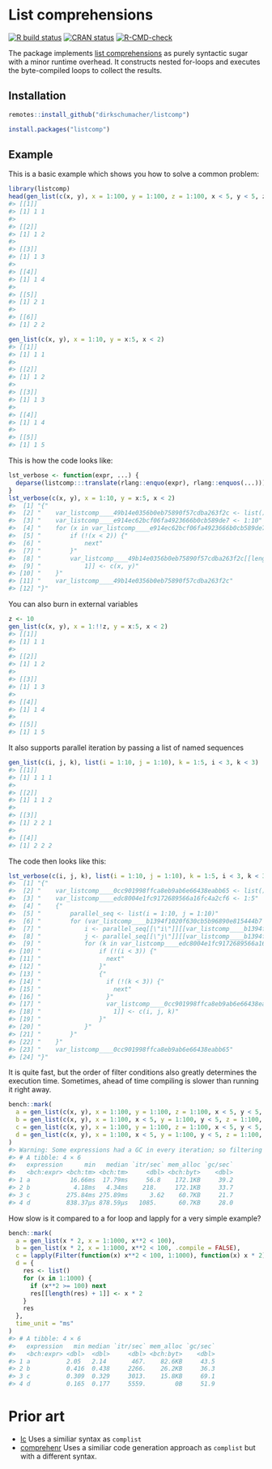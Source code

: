 
<!-- README.md is generated from README.Rmd. Please edit that file -->

# List comprehensions

<!-- badges: start -->

[![R build
status](https://github.com/dirkschumacher/listcomp/workflows/R-CMD-check/badge.svg)](https://github.com/dirkschumacher/listcomp/actions)
[![CRAN
status](https://www.r-pkg.org/badges/version/listcomp)](https://CRAN.R-project.org/package=listcomp)
[![R-CMD-check](https://github.com/dirkschumacher/listcomp/workflows/R-CMD-check/badge.svg)](https://github.com/dirkschumacher/listcomp/actions)
<!-- badges: end -->

The package implements [list
comprehensions](https://en.wikipedia.org/wiki/List_comprehension) as
purely syntactic sugar with a minor runtime overhead. It constructs
nested for-loops and executes the byte-compiled loops to collect the
results.

## Installation

``` r
remotes::install_github("dirkschumacher/listcomp")
```

``` r
install.packages("listcomp")
```

## Example

This is a basic example which shows you how to solve a common problem:

``` r
library(listcomp)
head(gen_list(c(x, y), x = 1:100, y = 1:100, z = 1:100, x < 5, y < 5, z == x + y))
#> [[1]]
#> [1] 1 1
#> 
#> [[2]]
#> [1] 1 2
#> 
#> [[3]]
#> [1] 1 3
#> 
#> [[4]]
#> [1] 1 4
#> 
#> [[5]]
#> [1] 2 1
#> 
#> [[6]]
#> [1] 2 2
```

``` r
gen_list(c(x, y), x = 1:10, y = x:5, x < 2)
#> [[1]]
#> [1] 1 1
#> 
#> [[2]]
#> [1] 1 2
#> 
#> [[3]]
#> [1] 1 3
#> 
#> [[4]]
#> [1] 1 4
#> 
#> [[5]]
#> [1] 1 5
```

This is how the code looks like:

``` r
lst_verbose <- function(expr, ...) {
  deparse(listcomp:::translate(rlang::enquo(expr), rlang::enquos(...)))
}
lst_verbose(c(x, y), x = 1:10, y = x:5, x < 2)
#>  [1] "{"                                                                                                                    
#>  [2] "    var_listcomp____49b14e0356b0eb75890f57cdba263f2c <- list()"                                                       
#>  [3] "    var_listcomp____e914ec62bcf06fa4923666b0cb589de7 <- 1:10"                                                         
#>  [4] "    for (x in var_listcomp____e914ec62bcf06fa4923666b0cb589de7) for (y in x:5) {"                                     
#>  [5] "        if (!(x < 2)) {"                                                                                              
#>  [6] "            next"                                                                                                     
#>  [7] "        }"                                                                                                            
#>  [8] "        var_listcomp____49b14e0356b0eb75890f57cdba263f2c[[length(var_listcomp____49b14e0356b0eb75890f57cdba263f2c) + "
#>  [9] "            1]] <- c(x, y)"                                                                                           
#> [10] "    }"                                                                                                                
#> [11] "    var_listcomp____49b14e0356b0eb75890f57cdba263f2c"                                                                 
#> [12] "}"
```

You can also burn in external variables

``` r
z <- 10
gen_list(c(x, y), x = 1:!!z, y = x:5, x < 2)
#> [[1]]
#> [1] 1 1
#> 
#> [[2]]
#> [1] 1 2
#> 
#> [[3]]
#> [1] 1 3
#> 
#> [[4]]
#> [1] 1 4
#> 
#> [[5]]
#> [1] 1 5
```

It also supports parallel iteration by passing a list of named sequences

``` r
gen_list(c(i, j, k), list(i = 1:10, j = 1:10), k = 1:5, i < 3, k < 3)
#> [[1]]
#> [1] 1 1 1
#> 
#> [[2]]
#> [1] 1 1 2
#> 
#> [[3]]
#> [1] 2 2 1
#> 
#> [[4]]
#> [1] 2 2 2
```

The code then looks like this:

``` r
lst_verbose(c(i, j, k), list(i = 1:10, j = 1:10), k = 1:5, i < 3, k < 3)
#>  [1] "{"                                                                                                                              
#>  [2] "    var_listcomp____0cc901998ffca8eb9ab6e66438eabb65 <- list()"                                                                 
#>  [3] "    var_listcomp____edc8004e1fc9172689566a16fc4a2cf6 <- 1:5"                                                                    
#>  [4] "    {"                                                                                                                          
#>  [5] "        parallel_seq <- list(i = 1:10, j = 1:10)"                                                                               
#>  [6] "        for (var_listcomp____b1394f1020f630cb5b96890e815444b7 in seq_along(parallel_seq[[1]])) {"                               
#>  [7] "            i <- parallel_seq[[\"i\"]][[var_listcomp____b1394f1020f630cb5b96890e815444b7]]"                                     
#>  [8] "            j <- parallel_seq[[\"j\"]][[var_listcomp____b1394f1020f630cb5b96890e815444b7]]"                                     
#>  [9] "            for (k in var_listcomp____edc8004e1fc9172689566a16fc4a2cf6) {"                                                      
#> [10] "                if (!(i < 3)) {"                                                                                                
#> [11] "                  next"                                                                                                         
#> [12] "                }"                                                                                                              
#> [13] "                {"                                                                                                              
#> [14] "                  if (!(k < 3)) {"                                                                                              
#> [15] "                    next"                                                                                                       
#> [16] "                  }"                                                                                                            
#> [17] "                  var_listcomp____0cc901998ffca8eb9ab6e66438eabb65[[length(var_listcomp____0cc901998ffca8eb9ab6e66438eabb65) + "
#> [18] "                    1]] <- c(i, j, k)"                                                                                          
#> [19] "                }"                                                                                                              
#> [20] "            }"                                                                                                                  
#> [21] "        }"                                                                                                                      
#> [22] "    }"                                                                                                                          
#> [23] "    var_listcomp____0cc901998ffca8eb9ab6e66438eabb65"                                                                           
#> [24] "}"
```

It is quite fast, but the order of filter conditions also greatly
determines the execution time. Sometimes, ahead of time compiling is
slower than running it right away.

``` r
bench::mark(
  a = gen_list(c(x, y), x = 1:100, y = 1:100, z = 1:100, x < 5, y < 5, z == x + y),
  b = gen_list(c(x, y), x = 1:100, x < 5, y = 1:100, y < 5, z = 1:100, z == x + y),
  c = gen_list(c(x, y), x = 1:100, y = 1:100, z = 1:100, x < 5, y < 5, z == x + y, .compile = FALSE),
  d = gen_list(c(x, y), x = 1:100, x < 5, y = 1:100, y < 5, z = 1:100, z == x + y, .compile = FALSE)
)
#> Warning: Some expressions had a GC in every iteration; so filtering is disabled.
#> # A tibble: 4 × 6
#>   expression      min   median `itr/sec` mem_alloc `gc/sec`
#>   <bch:expr> <bch:tm> <bch:tm>     <dbl> <bch:byt>    <dbl>
#> 1 a           16.66ms  17.79ms     56.8    172.1KB     39.2
#> 2 b            4.18ms   4.34ms    218.     172.1KB     33.7
#> 3 c          275.84ms 275.89ms      3.62    60.7KB     21.7
#> 4 d          838.37µs 878.59µs   1085.      60.7KB     28.0
```

How slow is it compared to a for loop and lapply for a very simple
example?

``` r
bench::mark(
  a = gen_list(x * 2, x = 1:1000, x**2 < 100),
  b = gen_list(x * 2, x = 1:1000, x**2 < 100, .compile = FALSE),
  c = lapply(Filter(function(x) x**2 < 100, 1:1000), function(x) x * 2),
  d = {
    res <- list()
    for (x in 1:1000) {
      if (x**2 >= 100) next
      res[[length(res) + 1]] <- x * 2
    }
    res
  }, 
  time_unit = "ms"
)
#> # A tibble: 4 × 6
#>   expression   min median `itr/sec` mem_alloc `gc/sec`
#>   <bch:expr> <dbl>  <dbl>     <dbl> <bch:byt>    <dbl>
#> 1 a          2.05   2.14       467.    82.6KB     43.5
#> 2 b          0.416  0.438     2266.    26.2KB     36.3
#> 3 c          0.309  0.329     3013.    15.8KB     69.1
#> 4 d          0.165  0.177     5559.        0B     51.9
```

# Prior art

-   [lc](https://github.com/mailund/lc) Uses a similiar syntax as
    `complist`
-   [comprehenr](https://github.com/gdemin/comprehenr) Uses a similiar
    code generation approach as `complist` but with a different syntax.
